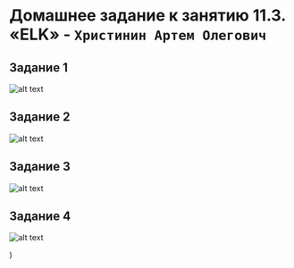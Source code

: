 # Домашнее задание к занятию 11.3. «ELK» - `Христинин Артем Олегович`

## Задание 1
 
![alt text]()

## Задание 2

![alt text]()


## Задание 3

![alt text]()


## Задание 4

![alt text]()

)

